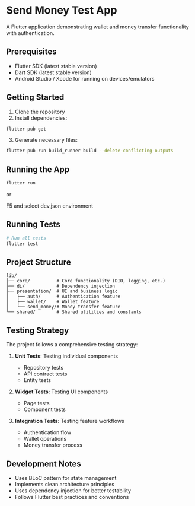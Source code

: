 # Send Money Test App

A Flutter application demonstrating wallet and money transfer functionality with authentication.

## Prerequisites

- Flutter SDK (latest stable version)
- Dart SDK (latest stable version)
- Android Studio / Xcode for running on devices/emulators

## Getting Started

1. Clone the repository
2. Install dependencies:
```bash
flutter pub get
```

3. Generate necessary files:
```bash
flutter pub run build_runner build --delete-conflicting-outputs
```

## Running the App

```bash
flutter run
```

or

F5 and select dev.json environment

## Running Tests

```bash
# Run all tests
flutter test
```

## Project Structure

```
lib/
├── core/          # Core functionality (DIO, logging, etc.)
├── di/            # Dependency injection
├── presentation/  # UI and business logic
│   ├── auth/      # Authentication feature
│   ├── wallet/    # Wallet feature
│   └── send_money/# Money transfer feature
└── shared/        # Shared utilities and constants
```

## Testing Strategy

The project follows a comprehensive testing strategy:

1. **Unit Tests**: Testing individual components
   - Repository tests
   - API contract tests
   - Entity tests

2. **Widget Tests**: Testing UI components
   - Page tests
   - Component tests

3. **Integration Tests**: Testing feature workflows
   - Authentication flow
   - Wallet operations
   - Money transfer process

## Development Notes

- Uses BLoC pattern for state management
- Implements clean architecture principles
- Uses dependency injection for better testability
- Follows Flutter best practices and conventions

